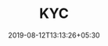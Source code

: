 ---
title: "KYC"
date: 2019-08-12T13:13:26+05:30
type: "credit-report"
layout: "report-verify-email"

currentinfo: 'completed'
currentpayment: 'completed'
currentkyc: 'completed'
currentreport: 'incomplete'

loggedin: true
progressBar: true
---
